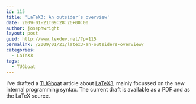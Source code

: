 ```yaml
---
id: 115
title: 'LaTeX3: An outsider’s overview'
date: 2009-01-21T09:28:26+00:00
author: josephwright
layout: post
guid: http://www.texdev.net/?p=115
permalink: /2009/01/21/latex3-an-outsiders-overview/
categories:
  - LaTeX3
tags:
  - TUGboat
---
```

I've drafted a <a title="TUGboat" href="http://www.tug.org/tugboat/">TUGboa</a>t article about <a title="LaTeX3 Homepage" href="http://www.latex-project.org/latex3.html">LaTeX3</a>, mainly focussed on the new internal programming syntax. The current draft is available as a PDF and as the LaTeX source.